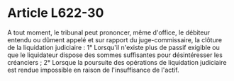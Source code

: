 # Article L622-30

A tout moment, le tribunal peut prononcer, même d'office, le débiteur entendu ou dûment appelé et sur rapport du juge-commissaire, la clôture de la liquidation judiciaire :   1° Lorsqu'il n'existe plus de passif exigible ou que le liquidateur dispose des sommes suffisantes pour désintéresser les créanciers ;   2° Lorsque la poursuite des opérations de liquidation judiciaire est rendue impossible en raison de l'insuffisance de l'actif.
